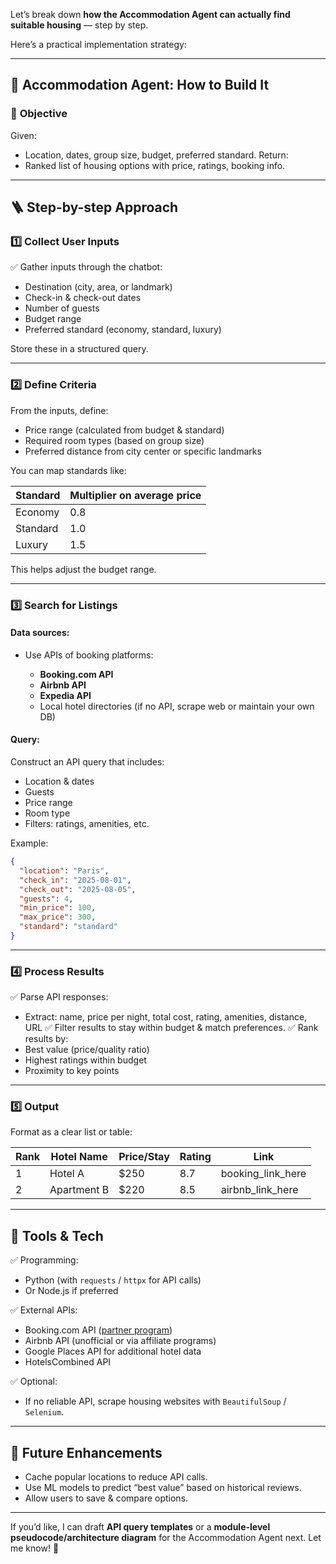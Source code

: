 Let’s break down **how the Accommodation Agent can actually find suitable housing** — step by step.

Here’s a practical implementation strategy:

---

## 🧭 **Accommodation Agent: How to Build It**

### 🎯 **Objective**

Given:

* Location, dates, group size, budget, preferred standard.
  Return:
* Ranked list of housing options with price, ratings, booking info.

---

## 🪜 **Step-by-step Approach**

### 1️⃣ **Collect User Inputs**

✅ Gather inputs through the chatbot:

* Destination (city, area, or landmark)
* Check-in & check-out dates
* Number of guests
* Budget range
* Preferred standard (economy, standard, luxury)

Store these in a structured query.

---

### 2️⃣ **Define Criteria**

From the inputs, define:

* Price range (calculated from budget & standard)
* Required room types (based on group size)
* Preferred distance from city center or specific landmarks

You can map standards like:

| Standard | Multiplier on average price |
| -------- | --------------------------- |
| Economy  | 0.8                         |
| Standard | 1.0                         |
| Luxury   | 1.5                         |

This helps adjust the budget range.

---

### 3️⃣ **Search for Listings**

#### Data sources:

* Use APIs of booking platforms:

  * **Booking.com API**
  * **Airbnb API**
  * **Expedia API**
  * Local hotel directories (if no API, scrape web or maintain your own DB)

#### Query:

Construct an API query that includes:

* Location & dates
* Guests
* Price range
* Room type
* Filters: ratings, amenities, etc.

Example:

```json
{
  "location": "Paris",
  "check_in": "2025-08-01",
  "check_out": "2025-08-05",
  "guests": 4,
  "min_price": 100,
  "max_price": 300,
  "standard": "standard"
}
```

---

### 4️⃣ **Process Results**

✅ Parse API responses:

* Extract: name, price per night, total cost, rating, amenities, distance, URL
  ✅ Filter results to stay within budget & match preferences.
  ✅ Rank results by:
* Best value (price/quality ratio)
* Highest ratings within budget
* Proximity to key points

---

### 5️⃣ **Output**

Format as a clear list or table:

| Rank | Hotel Name  | Price/Stay | Rating | Link                |
| ---- | ----------- | ---------- | ------ | ------------------- |
| 1    | Hotel A     | \$250      | 8.7    | booking\_link\_here |
| 2    | Apartment B | \$220      | 8.5    | airbnb\_link\_here  |

---

## 🔧 **Tools & Tech**

✅ Programming:

* Python (with `requests` / `httpx` for API calls)
* Or Node.js if preferred

✅ External APIs:

* Booking.com API ([partner program](https://www.booking.com/affiliate-program/v2/index.html))
* Airbnb API (unofficial or via affiliate programs)
* Google Places API for additional hotel data
* HotelsCombined API

✅ Optional:

* If no reliable API, scrape housing websites with `BeautifulSoup` / `Selenium`.

---

## 🌱 **Future Enhancements**

* Cache popular locations to reduce API calls.
* Use ML models to predict “best value” based on historical reviews.
* Allow users to save & compare options.

---

If you’d like, I can draft **API query templates** or a **module-level pseudocode/architecture diagram** for the Accommodation Agent next. Let me know! 🚀
